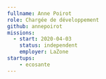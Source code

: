 ```yaml
---
fullname: Anne Poirot
role: Chargée de développement
github: annepoirot
missions:
  - start: 2020-04-03
    status: independent
    employer: LaZone
startups:
    - ecosante
---
```

